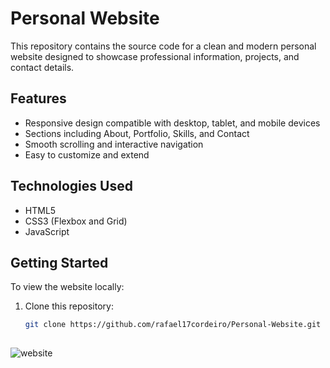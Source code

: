 # Personal Website

This repository contains the source code for a clean and modern personal website designed to showcase professional information, projects, and contact details.

## Features

- Responsive design compatible with desktop, tablet, and mobile devices
- Sections including About, Portfolio, Skills, and Contact
- Smooth scrolling and interactive navigation
- Easy to customize and extend

## Technologies Used

- HTML5
- CSS3 (Flexbox and Grid)
- JavaScript

## Getting Started

To view the website locally:

1. Clone this repository:
   ```bash
   git clone https://github.com/rafael17cordeiro/Personal-Website.git
  


![website](https://user-images.githubusercontent.com/59150464/233190018-4ad15d48-cf4a-4b42-b12a-a9bfa2c2cdca.jpg)

